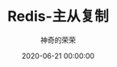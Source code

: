 ---
title: Redis-主从复制
date: 2020-06-21 00:00:00
author: 神奇的荣荣
summary: ""
categories: ory-Redis
tags: 
    - Redis
    - 中间件
---